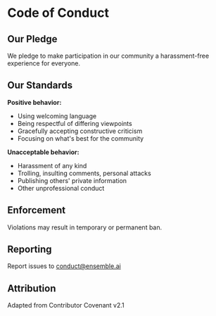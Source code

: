 # Code of Conduct

## Our Pledge
We pledge to make participation in our community a harassment-free experience for everyone.

## Our Standards
**Positive behavior:**
- Using welcoming language
- Being respectful of differing viewpoints
- Gracefully accepting constructive criticism
- Focusing on what's best for the community

**Unacceptable behavior:**
- Harassment of any kind
- Trolling, insulting comments, personal attacks
- Publishing others' private information
- Other unprofessional conduct

## Enforcement
Violations may result in temporary or permanent ban.

## Reporting
Report issues to conduct@ensemble.ai

## Attribution
Adapted from Contributor Covenant v2.1
